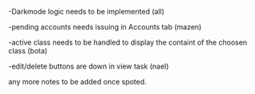 -Darkmode logic needs to be implemented                                         (all)

-pending accounts needs issuing in Accounts tab                                (mazen)

-active class needs to be handled to display the containt of the choosen class (bota)

-edit/delete buttons are down in view task                                     (nael)

any more notes to be added once spoted.
